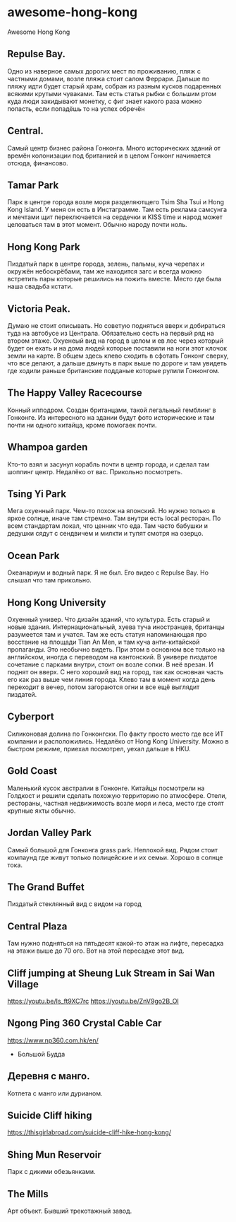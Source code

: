 # awesome-hong-kong
Awesome Hong Kong

## Repulse Bay.
Одно из наверное самых дорогих мест по проживанию, пляж с частными домами, возле пляжа стоит салом Феррари. Дальше по пляжу идти будет старый храм, собран из разным кусков подаренных всякими крутыми чуваками. Там есть статья рыбки с большим ртом куда люди закидывают монетку, с фиг знает какого раза можно попасть, если попадёшь то на успех обречён

## Central.
Самый центр бизнес района Гонконга. Много исторических зданий от времён колонизации под британией и в целом Гонконг начинается отсюда, финансово.

## Tamar Park
Парк в центре города возле моря разделяютщего Tsim Sha Tsui и Hong Kong Island. У меня он есть в Инстаграмме. Там есть реклама самсунга и мечтами щит переключается на сердечки и KISS time и народ может целоваться там в этот момент. Обычно народу почти ноль.

## Hong Kong Park
Пиздатый парк в центре города, зелень, пальмы, куча черепах и окружён небоскрёбами, там же находится загс и всегда можно встретить пары которые решились на пожить вместе. Место где была наша свадьба кстати.

## Victoria Peak. 
Думаю не стоит описывать. Но советую подняться вверх и добираться туда на автобусе из Централа. Обязательно сесть на первый ряд на втором этаже. Охуенеый вид на город в целом и ев лес через который будет он ехать и на дома людей которые поставили на ноги этот клочок земли на карте. В общем здесь клево сходить в сфотать Гонконг сверху, что все делают, а дальше двинуть в парк выше по дороге и там увидеть где ходили раньше британские подданые которые рулили Гонконгом.

## The Happy Valley Racecourse
Конный ипподром. Создан британцами, такой легальный гемблинг в Гонконге. Из интересного на здании будут фото исторические и там почти ни одного китайца, кроме помогаек почти.

## Whampoa garden 
Кто-то взял и засунул корабль почти в центр города, и сделал там шоппинг центр. Недалёко от вас. Прикольно посмотреть.

## Tsing Yi Park
Мега охуенный парк. Чем-то похож на японский. Но нужно только в яркое солнце, иначе там стремно. Там внутри есть local ресторан. По всем стандартам локал, что ценник что еда. Там часто бабушки и дедушки сядут с сендвичем и милкти и тупят смотря на озерцо.

## Ocean Park
Океанариум и водный парк. Я не был. Его видео с Repulse Bay. Но слышал что там прикольно.

## Hong Kong University
Охуенный универ. Что дизайн зданий, что культура. Есть старый и новые здания. Интернациональный, хуева туча иностранцев, британцы разумеется там и учатся. Там же есть статуя напоминающая про восстание на площади Tian An Men, и там куча анти-китайской пропаганды. Это необычно видеть. При этом в основном все только на английском, иногда с переводом на кантонский. В универе пиздатое сочетание с парками внутри, стоит он возле сопки. В неё врезан. И поднят он вверх. С него хороший вид на город, так как основная часть его как раз выше чем линия города. Клево там в момент когда день переходит в вечер, потом загораются огни и все ещё выглядит пиздатей.

## Cyberport
Силиконовая долина по Гонконгски. По факту просто место где все ИТ компании и расположились. Недалёко от Hong Kong University. Можно в быстром режиме, приехал посмотрел, уехал дальше в HKU.

## Gold Coast
Маленький кусок австралии в Гонконге. Китайцы посмотрели на Голдкост и решили сделать похожую территорию по атмосфере. Отели, рестораны, частная недвижимость возле моря и леса, место где стоят крупные яхты обычно.

## Jordan Valley Park
Самый большой для Гонконга grass park. Неплохой вид. Рядом стоит компаунд где живут только полицейские и их семьи. Хорошо в солнце тока.

## The Grand Buffet
Пиздатый стеклянный вид с видом на город

## Central Plaza
Там нужно подняться на пятьдесят какой-то этаж на лифте, пересадка на этажи выше до 70 ого. Вот на этой пересадке этот вид.

## Cliff jumping at Sheung Luk Stream in Sai Wan Village
https://youtu.be/Is_ft9XC7rc
https://youtu.be/ZnV9go2B_OI

## Ngong Ping 360 Crystal Cable Car
https://www.np360.com.hk/en/

+ Большой Будда

## Деревня с манго.
Котлета с манго или дурианом.

## Suicide Cliff hiking
https://thisgirlabroad.com/suicide-cliff-hike-hong-kong/

## Shing Mun Reservoir
Парк с дикими обезьянками.

## The Mills
Арт объект. Бывший трекотажный завод.
